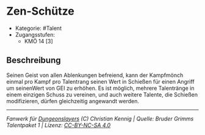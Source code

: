 <!---
Dies ist ein Fanwerk für DUNGEONSLAYERS (C) von Christian Kennig

Quellen:      [Bruder Grimms Talentpaket 1](https://www.f-space.de/ds4/downloads.html)
              [Talentbeschreibungen](https://www.f-space.de/ds4/tools-talentcards.html)
License:      [CC-BY-NC-SA 4.0](https://creativecommons.org/licenses/by-nc-sa/4.0/deed.de)
Richtlinien:  [Fanwerkrichtlinien](https://www.dungeonslayers.net/fanwerk-richtlinien/)
Autor:        Zauberlehrling
-->

  
# Zen-Schütze  
- Kategorie: #Talent  
- Zugangsstufen:  
  - KMÖ 14 [3]  

## Beschreibung  
Seinen Geist von allen Ablenkungen befreiend, kann der Kampfmönch einmal pro Kampf pro Talentrang seinen Wert in Schießen für einen Angriff um seinenWert von GEI zu erhöhen. Es ist möglich, mehrere Talentränge in einem einzigen Schuss zu vereinen, und auch weitere Talente, die Schießen modifizieren, dürfen gleichzeitig angewandt werden.


___  
*Fanwerk für [Dungeonslayers](https://www.dungeonslayers.net/) (C) Christian Kennig | Quelle: Bruder Grimms Talentpaket 1 | Lizenz: [CC-BY-NC-SA 4.0](https://creativecommons.org/licenses/by-nc-sa/4.0/deed.de)*  
